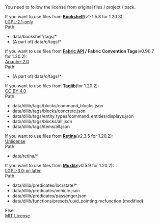 You need to follow the license from original files / project / pack.

If you want to use files from **[Bookshelf](https://modrinth.com/mod/bookshelf-lib)**(v1-1.5.8 for 1.20.3):  
[LGPL-2.1-only](https://www.gnu.org/licenses/old-licenses/lgpl-2.1.en.html)  
Path:

- data/bookshelf/tags/\*
- (A part of) data/c/tags/\*

If you want to use files from **[Fabric API](https://modrinth.com/mod/fabric-api) / Fabric Convention Tags**(v0.90.7 for 1.20.2):  
[Apache-2.0](https://www.apache.org/licenses/LICENSE-2.0.html)  
Path:

- (A part of) data/c/tags/\*

If you want to use files from **[Taglib](https://modrinth.com/datapack/taglib)**(for 1.20.2):  
[CC BY 4.0](https://creativecommons.org/licenses/by/4.0/)  
Path:

- data/dilib/tags/blocks/command_blocks.json
- data/dilib/tags/blocks/concrete.json
- data/dilib/tags/entity_types/command_entities/displays.json
- data/dilib/tags/blocks/all.json
- data/dilib/tags/items/all.json

If you want to use files from **[Retina](https://modrinth.com/datapack/retina)**(v2.3.5 for 1.20.2):  
[Unlicense](https://unlicense.org)  
Path:

- data/retina/\*

If you want to use files from **[Moxlib](https://modrinth.com/datapack/moxlib)**(v0.5.9 for 1.20.2):  
[LGPL-3.0-or-later](https://github.com/moxvallix/moxlib/blob/main/LICENSE.md)  
Path:

- data/dilib/predicates/loc/state/\*
- data/dilib/predicates/vehicle.json
- data/dilib/predicates/passenger.json
- data/dilib/functions/presets/uuid_pointing.mcfunction (modified)


Else:  
[MIT License](https://mit-license.org/)
